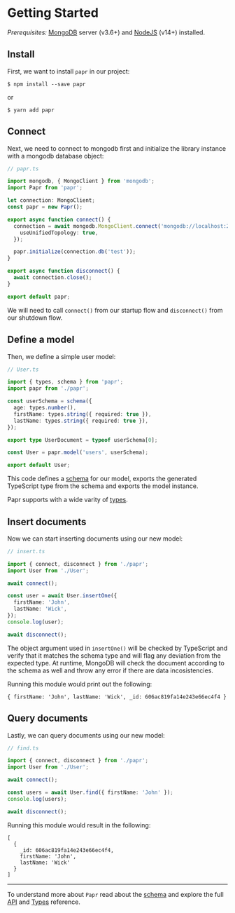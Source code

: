 # Getting Started

_Prerequisites:_ [MongoDB](https://www.mongodb.com/) server (v3.6+) and [NodeJS](https://nodejs.org/) (v14+) installed.

## Install

First, we want to install `papr` in our project:

```
$ npm install --save papr
```

or

```
$ yarn add papr
```

## Connect

Next, we need to connect to mongodb first and initialize the library instance with a mongodb database object:

```ts
// papr.ts

import mongodb, { MongoClient } from 'mongodb';
import Papr from 'papr';

let connection: MongoClient;
const papr = new Papr();

export async function connect() {
  connection = await mongodb.MongoClient.connect('mongodb://localhost:27017', {
    useUnifiedTopology: true,
  });

  papr.initialize(connection.db('test'));
}

export async function disconnect() {
  await connection.close();
}

export default papr;
```

We will need to call `connect()` from our startup flow and `disconnect()` from our shutdown flow.

## Define a model

Then, we define a simple user model:

```ts
// User.ts

import { types, schema } from 'papr';
import papr from './papr';

const userSchema = schema({
  age: types.number(),
  firstName: types.string({ required: true }),
  lastName: types.string({ required: true }),
});

export type UserDocument = typeof userSchema[0];

const User = papr.model('users', userSchema);

export default User;
```

This code defines a [schema](api/schema.md) for our model, exports the generated TypeScript type from the schema and exports the model instance.

Papr supports with a wide varity of [types](api/types.md).

## Insert documents

Now we can start inserting documents using our new model:

```ts
// insert.ts

import { connect, disconnect } from './papr';
import User from './User';

await connect();

const user = await User.insertOne({
  firstName: 'John',
  lastName: 'Wick',
});
console.log(user);

await disconnect();
```

The object argument used in `insertOne()` will be checked by TypeScript and verify that it matches the schema type and will flag any deviation from the expected type. At runtime, MongoDB will check the document according to the schema as well and throw any error if there are data incosistencies.

Running this module would print out the following:

```
{ firstName: 'John', lastName: 'Wick', _id: 606ac819fa14e243e66ec4f4 }
```

## Query documents

Lastly, we can query documents using our new model:

```ts
// find.ts

import { connect, disconnect } from './papr';
import User from './User';

await connect();

const users = await User.find({ firstName: 'John' });
console.log(users);

await disconnect();
```

Running this module would result in the following:

```
[
  {
    _id: 606ac819fa14e243e66ec4f4,
    firstName: 'John',
    lastName: 'Wick'
  }
]
```

---

To understand more about `Papr` read about the [schema](schema.md) and explore the full [API](api/papr.md) and [Types](api/types.md) reference.

